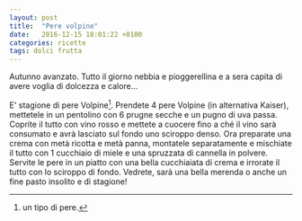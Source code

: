 ```yaml
---
layout: post
title:  "Pere volpine"
date:   2016-12-15 18:01:22 +0100
categories: ricette
tags: dolci frutta
---
```

Autunno avanzato. Tutto il giorno nebbia e pioggerellina e a sera capita di avere voglia di dolcezza e calore…
<!--continua-->
E' stagione di pere Volpine[^1]. Prendete 4 pere Volpine (in alternativa Kaiser), mettetele in un pentolino con 6 prugne secche e un pugno di uva passa. Coprite il tutto con vino rosso e mettete a cuocere fino a ché il vino sarà consumato e avrà lasciato sul fondo uno sciroppo denso. Ora preparate una crema con metà ricotta e metà panna, montatele separatamente e mischiate il tutto con 1 cucchiaio di miele e una spruzzata di cannella in polvere.
Servite le pere in un piatto con una bella cucchiaiata di crema e irrorate il tutto con lo sciroppo di fondo. Vedrete, sarà una bella merenda o anche un fine pasto insolito e di stagione!
[^1]: un tipo di pere.
